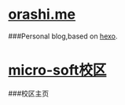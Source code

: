 # [orashi.me](http://orashi.me/)
###Personal blog,based on [hexo](http://hexo.io/).

# [micro-soft校区](http://orashi.me/micro-soft/)
###校区主页
